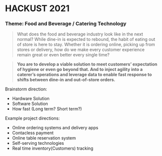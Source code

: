 # HACKUST 2021
[](../Media/Group_1.png)
### **Theme**: Food and Beverage / Catering Technology

>What does the food and beverage industry look like in the next normal? While dine-in is expected to rebound, the habit of eating out of store is here to stay. Whether it is ordering online, picking up from stores or delivery, how do we make every customer experience remain great or even better every single time?

>**You are to develop a viable solution to meet customers’ expectation of hygiene or even go beyond that. And to inject agility into a caterer’s operations and leverage data to enable fast response to shifts between dine-in and out-of-store orders.**

Brainstorm direction:
* Hardware Solution
* Software Solution
* How fast (Long term? Short term?)

Example project directions:
* Online ordering systems and delivery apps
* Contacless payment
* Online table reservation system
* Self-serving technologies
* Real time inventory(Customers) tracking


